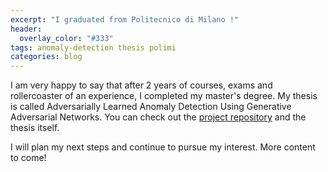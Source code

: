 ```yaml
---
excerpt: "I graduated from Politecnico di Milano !"
header:
  overlay_color: "#333"
tags: anomaly-detection thesis polimi
categories: blog
---
```



I am very happy to say that after 2 years of courses, exams and rollercoaster of an experience, I completed 
my master's degree. My thesis is called Adversarially Learned Anomaly Detection Using Generative Adversarial Networks.
You can check out the <a href="https://www.github.com/yigitozgumus/Polimi_Thesis">project repository</a> and the thesis itself. 

I will plan my next steps and continue to pursue my interest. More content to come!
